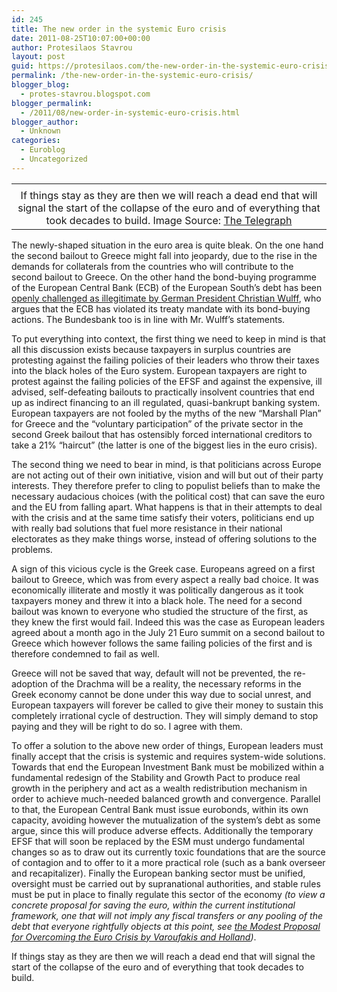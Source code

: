 ```yaml
---
id: 245
title: The new order in the systemic Euro crisis
date: 2011-08-25T10:07:00+00:00
author: Protesilaos Stavrou
layout: post
guid: https://protesilaos.com/the-new-order-in-the-systemic-euro-crisis/
permalink: /the-new-order-in-the-systemic-euro-crisis/
blogger_blog:
  - protes-stavrou.blogspot.com
blogger_permalink:
  - /2011/08/new-order-in-systemic-euro-crisis.html
blogger_author:
  - Unknown
categories:
  - Euroblog
  - Uncategorized
---
```

<table align="center" cellpadding="0" cellspacing="0" class="tr-caption-container" style="margin-left: auto; margin-right: auto; text-align: center;">
  <tr>
    <td style="text-align: center;">
    </td>
  </tr>
  
  <tr>
    <td class="tr-caption" style="text-align: center;">
      If things stay as they are then we will reach a dead end that will signal the start of the collapse of the euro and of everything that took decades to build. Image Source: <a href="http://www.telegraph.co.uk/finance/financialcrisis/8720792/Germany-fires-cannon-shot-across-Europes-bows.html">The Telegraph</a>
    </td>
  </tr>
</table>

The newly-shaped situation in the euro area is quite bleak. On the one hand the second bailout to Greece might fall into jeopardy, due to the rise in the demands for collaterals from the countries who will contribute to the second bailout to Greece. On the other hand the bond-buying programme of the European Central Bank (ECB) of the European South&#8217;s debt has been [openly challenged as illegitimate by German President Christian Wulff](http://www.telegraph.co.uk/finance/financialcrisis/8720792/Germany-fires-cannon-shot-across-Europes-bows.html), who argues that the ECB has violated its treaty mandate with its bond-buying actions. The Bundesbank too is in line with Mr. Wulff&#8217;s statements.

To put everything into context, the first thing we need to keep in mind is that all this discussion exists because taxpayers in surplus countries are protesting against the failing policies of their leaders who throw their taxes into the black holes of the Euro system. European taxpayers are right to protest against the failing policies of the EFSF and against the expensive, ill advised, self-defeating bailouts to practically insolvent countries that end up as indirect financing to an ill regulated, quasi-bankrupt banking system. European taxpayers are not fooled by the myths of the new &#8220;Marshall Plan&#8221; for Greece and the &#8220;voluntary participation&#8221; of the private sector in the second Greek bailout that has ostensibly forced international creditors to take a 21% &#8220;haircut&#8221; (the latter is one of the biggest lies in the euro crisis).

The second thing we need to bear in mind, is that politicians across Europe are not acting out of their own initiative, vision and will but out of their party interests. They therefore prefer to cling to populist beliefs than to make the necessary audacious choices (with the political cost) that can save the euro and the EU from falling apart. What happens is that in their attempts to deal with the crisis and at the same time satisfy their voters, politicians end up with really bad solutions that fuel more resistance in their national electorates as they make things worse, instead of offering solutions to the problems.

A sign of this vicious cycle is the Greek case. Europeans agreed on a first bailout to Greece, which was from every aspect a really bad choice. It was economically illiterate and mostly it was politically dangerous as it took taxpayers money and threw it into a black hole. The need for a second bailout was known to everyone who studied the structure of the first, as they knew the first would fail. Indeed this was the case as European leaders agreed about a month ago in the July 21 Euro summit on a second bailout to Greece which however follows the same failing policies of the first and is therefore condemned to fail as well.

Greece will not be saved that way, default will not be prevented, the re-adoption of the Drachma will be a reality, the necessary reforms in the Greek economy cannot be done under this way due to social unrest, and European taxpayers will forever be called to give their money to sustain this completely irrational cycle of destruction. They will simply demand to stop paying and they will be right to do so. I agree with them.

To offer a solution to the above new order of things, European leaders must finally accept that the crisis is systemic and requires system-wide solutions. Towards that end the European Investment Bank must be mobilized within a fundamental redesign of the Stability and Growth Pact to produce real growth in the periphery and act as a wealth redistribution mechanism in order to achieve much-needed balanced growth and convergence. Parallel to that, the European Central Bank must issue eurobonds, within its own capacity, avoiding however the mutualization of the system&#8217;s debt as some argue, since this will produce adverse effects. Additionally the temporary EFSF that will soon be replaced by the ESM must undergo fundamental changes so as to draw out its currently toxic foundations that are the source of contagion and to offer to it a more practical role (such as a bank overseer and recapitalizer). Finally the European banking sector must be unified, oversight must be carried out by supranational authorities, and stable rules must be put in place to finally regulate this sector of the economy _(to view a concrete proposal for saving the euro, within the current institutional framework, one that will not imply any fiscal transfers or any pooling of the debt that everyone rightfully objects at this point, see [the Modest Proposal for Overcoming the Euro Crisis by Varoufakis and Holland](http://varoufakis.files.wordpress.com/2011/04/ceb1-modest-proposal-2-2-6th-april-20111.pdf))_.

If things stay as they are then we will reach a dead end that will signal the start of the collapse of the euro and of everything that took decades to build.